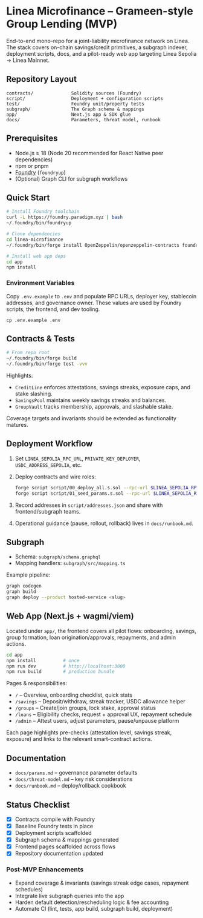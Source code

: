 # Linea Microfinance – Grameen-style Group Lending (MVP)

End-to-end mono-repo for a joint-liability microfinance network on Linea. The stack covers on-chain savings/credit primitives, a subgraph indexer, deployment scripts, docs, and a pilot-ready web app targeting Linea Sepolia → Linea Mainnet.

## Repository Layout

```
contracts/              Solidity sources (Foundry)
script/                 Deployment + configuration scripts
test/                   Foundry unit/property tests
subgraph/               The Graph schema & mappings
app/                    Next.js app & SDK glue
docs/                   Parameters, threat model, runbook
```

## Prerequisites

- Node.js ≥ 18 (Node 20 recommended for React Native peer dependencies)
- npm or pnpm
- [Foundry](https://book.getfoundry.sh/) (`foundryup`)
- (Optional) Graph CLI for subgraph workflows

## Quick Start

```bash
# Install Foundry toolchain
curl -L https://foundry.paradigm.xyz | bash
~/.foundry/bin/foundryup

# Clone dependencies
cd linea-microfinance
~/.foundry/bin/forge install OpenZeppelin/openzeppelin-contracts foundry-rs/forge-std --no-git

# Install web app deps
cd app
npm install
```

### Environment Variables

Copy `.env.example` to `.env` and populate RPC URLs, deployer key, stablecoin addresses, and governance owner. These values are used by Foundry scripts, the frontend, and dev tooling.

```
cp .env.example .env
```

## Contracts & Tests

```bash
# From repo root
~/.foundry/bin/forge build
~/.foundry/bin/forge test -vvv
```

Highlights:
- `CreditLine` enforces attestations, savings streaks, exposure caps, and stake slashing.
- `SavingsPool` maintains weekly savings streaks and balances.
- `GroupVault` tracks membership, approvals, and slashable stake.

Coverage targets and invariants should be extended as functionality matures.

## Deployment Workflow

1. Set `LINEA_SEPOLIA_RPC_URL`, `PRIVATE_KEY_DEPLOYER`, `USDC_ADDRESS_SEPOLIA`, etc.
2. Deploy contracts and wire roles:

   ```bash
   forge script script/00_deploy_all.s.sol --rpc-url $LINEA_SEPOLIA_RPC_URL --broadcast
   forge script script/01_seed_params.s.sol --rpc-url $LINEA_SEPOLIA_RPC_URL --broadcast
   ```

3. Record addresses in `script/addresses.json` and share with frontend/subgraph teams.
4. Operational guidance (pause, rollout, rollback) lives in `docs/runbook.md`.

## Subgraph

- Schema: `subgraph/schema.graphql`
- Mapping handlers: `subgraph/src/mapping.ts`

Example pipeline:

```bash
graph codegen
graph build
graph deploy --product hosted-service <slug>
```

## Web App (Next.js + wagmi/viem)

Located under `app/`, the frontend covers all pilot flows: onboarding, savings, group formation, loan origination/approvals, repayments, and admin actions.

```bash
cd app
npm install          # once
npm run dev          # http://localhost:3000
npm run build        # production bundle
```

Pages & responsibilities:
- `/` – Overview, onboarding checklist, quick stats
- `/savings` – Deposit/withdraw, streak tracker, USDC allowance helper
- `/groups` – Create/join groups, lock stake, approval status
- `/loans` – Eligibility checks, request + approval UX, repayment schedule
- `/admin` – Attest users, adjust parameters, pause/unpause platform

Each page highlights pre-checks (attestation level, savings streak, exposure) and links to the relevant smart-contract actions.

## Documentation

- `docs/params.md` – governance parameter defaults
- `docs/threat-model.md` – key risk considerations
- `docs/runbook.md` – deploy/rollback cookbook

## Status Checklist

- [x] Contracts compile with Foundry
- [x] Baseline Foundry tests in place
- [x] Deployment scripts scaffolded
- [x] Subgraph schema & mappings generated
- [x] Frontend pages scaffolded across flows
- [x] Repository documentation updated

### Post-MVP Enhancements

- Expand coverage & invariants (savings streak edge cases, repayment schedules)
- Integrate live subgraph queries into the app
- Harden default detection/rescheduling logic & fee accounting
- Automate CI (lint, tests, app build, subgraph build, deployment)
